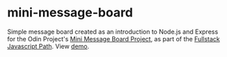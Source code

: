 # mini-message-board
Simple message board created as an introduction to Node.js and Express for the Odin Project's [Mini Message Board Project](https://www.theodinproject.com/paths/full-stack-javascript/courses/nodejs/lessons/mini-message-board), as part of the [Fullstack Javascript Path](https://www.theodinproject.com/paths/full-stack-javascript). View [demo](http://secret-bayou-18065.herokuapp.com/).
